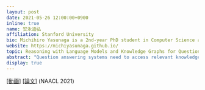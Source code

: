 ```yaml
---
layout: post
date: 2021-05-26 12:00:00+0900
inline: true
name: 安永迪弘
affiliation: Stanford University
bio: Michihiro Yasunaga is a 2nd-year PhD student in Computer Science at Stanford University, advised by Percy Liang and Jure Leskovec. His research interest is in natural language processing and machine learning. His recent work focuses on learning from various modalities of data, such as text, programs and graphs. He received his B.S. from Yale University in 2019.
website: https://michiyasunaga.github.io/
topic: Reasoning with Language Models and Knowledge Graphs for Question Answering
abstract: "Question answering systems need to access relevant knowledge and reason over it effectively. In this talk, we consider answering questions using knowledge from pre-trained language models (LMs) and knowledge graphs (KGs). This problem presents two major challenges: given a QA context (question and answer choices), methods need to (i) identify relevant knowledge from large KGs, and (ii) perform joint reasoning over the QA context and KG. We present a new model, QA-GNN, which addresses the above challenges through two innovations: (i) relevance scoring, where we use LMs to estimate the importance of KG nodes relative to the given QA context, and (ii) joint reasoning, where we connect the QA context and KG to form a joint graph, and mutually update their representations through graph neural networks. We experiment with QA-GNN on commonsense and science question answering tasks, and show its improvement over existing LM or KG-based models."
display: true
---
```


[[動画]](https://youtu.be/oifFhoqmWso) [[論文]](https://arxiv.org/abs/2104.06378) (NAACL 2021)
